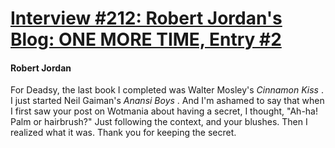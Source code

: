 # [Interview #212: Robert Jordan's Blog: ONE MORE TIME, Entry #2](https://www.theoryland.com/intvmain.php?i=212#2)

#### Robert Jordan

For Deadsy, the last book I completed was Walter Mosley's
*Cinnamon Kiss*
. I just started Neil Gaiman's
*Anansi Boys*
. And I'm ashamed to say that when I first saw your post on Wotmania about having a secret, I thought, "Ah-ha! Palm or hairbrush?" Just following the context, and your blushes. Then I realized what it was. Thank you for keeping the secret.

